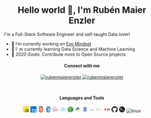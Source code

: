 <h1 align="center">Hello world 👋, I'm Rubén Maier Enzler</h1>

I'm a Full-Stack Software Engineer and self-taught Data lover!

- 🚀 I’m currently working on [Exo Mindset](http://www.exomindset.co/)
- 🌱 I' m currently learning Data Science and Machine Learning
- 🥅 _2020 Goals_: Contribute more to Open Source projects
  <br />

<h4 align="center">Connect with me</h4>
<p align="center">
    <!--- <a href="#" target="blank">
        <img align="center" src="https://cdn.jsdelivr.net/npm/simple-icons@v3/icons/youtube.svg" alt="rubenmaierenzler" height="22" width="22" />
    </a> --->
    <a href="https://www.linkedin.com/in/rubenmaierenzler/" target="blank">
        <img align="center" src="https://cdn.jsdelivr.net/npm/simple-icons@v3/icons/linkedin.svg" alt="rubenmaierenzler" height="22" width="22" />
    </a>
    <a href="https://www.instagram.com/rubenmaierenzler/" target="blank">
        <img align="center" src="https://cdn.jsdelivr.net/npm/simple-icons@3.0.1/icons/instagram.svg" alt="rubenmaierenzler" height="22" width="22" />
    </a>
</p>
<br />

<h4 align="center">Languages and Tools</h4>
<p align="center">
<code><img height="20" src="https://raw.githubusercontent.com/github/explore/80688e429a7d4ef2fca1e82350fe8e3517d3494d/topics/javascript/javascript.png"></code>
<code><img height="20" src="https://raw.githubusercontent.com/github/explore/80688e429a7d4ef2fca1e82350fe8e3517d3494d/topics/typescript/typescript.png"></code>
<code><img height="20" src="https://raw.githubusercontent.com/github/explore/80688e429a7d4ef2fca1e82350fe8e3517d3494d/topics/html/html.png"></code>
<code><img height="20" src="https://raw.githubusercontent.com/github/explore/80688e429a7d4ef2fca1e82350fe8e3517d3494d/topics/css/css.png"></code>
<code><img height="20" src="https://raw.githubusercontent.com/github/explore/80688e429a7d4ef2fca1e82350fe8e3517d3494d/topics/sass/sass.png"></code>
<code><img height="20" src="https://raw.githubusercontent.com/github/explore/80688e429a7d4ef2fca1e82350fe8e3517d3494d/topics/react/react.png"></code>
<code><img height="20" src="https://raw.githubusercontent.com/github/explore/80688e429a7d4ef2fca1e82350fe8e3517d3494d/topics/nodejs/nodejs.png"></code>
<code><img height="20" src="https://raw.githubusercontent.com/github/explore/80688e429a7d4ef2fca1e82350fe8e3517d3494d/topics/python/python.png"></code>
<code><img height="20" src="https://raw.githubusercontent.com/github/explore/80688e429a7d4ef2fca1e82350fe8e3517d3494d/topics/sql/sql.png"></code>
<code><img height="20" src="https://raw.githubusercontent.com/github/explore/5c058a388828bb5fde0bcafd4bc867b5bb3f26f3/topics/mysql/mysql.png"></code>
<code><img height="20" src="https://raw.githubusercontent.com/github/explore/5c058a388828bb5fde0bcafd4bc867b5bb3f26f3/topics/mongodb/mongodb.png"></code>
<code><img height="20" src="https://raw.githubusercontent.com/github/explore/80688e429a7d4ef2fca1e82350fe8e3517d3494d/topics/git/git.png"></code>
<code><img height="20" src="https://raw.githubusercontent.com/github/explore/78df643247d429f6cc873026c0622819ad797942/topics/github/github.png"></code>
<code><img height="20" src="https://raw.githubusercontent.com/github/explore/80688e429a7d4ef2fca1e82350fe8e3517d3494d/topics/terminal/terminal.png"></code>
<img src="https://devicons.github.io/devicon/devicon.git/icons/linux/linux-original.svg" alt="linux" height="20"/></p>
